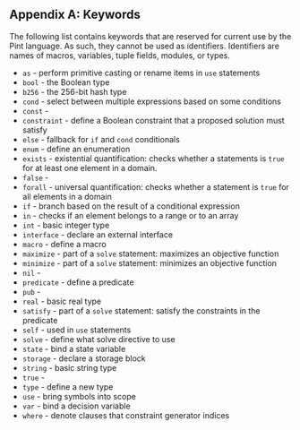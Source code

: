 ## Appendix A: Keywords

The following list contains keywords that are reserved for current use by the Pint language. As
such, they cannot be used as identifiers. Identifiers are names of macros, variables, tuple fields,
modules, or types.

- `as` - perform primitive casting or rename items in `use` statements
- `bool` - the Boolean type
- `b256` - the 256-bit hash type
- `cond` - select between multiple expressions based on some conditions
- `const` -
- `constraint` - define a Boolean constraint that a proposed solution must satisfy
- `else` - fallback for `if` and `cond` conditionals
- `enum` - define an enumeration
- `exists` - existential quantification: checks whether a statements is `true` for at least one
  element in a domain.
- `false` -
- `forall` - universal quantification: checks whether a statement is `true` for all elements in a
  domain
- `if` - branch based on the result of a conditional expression
- `in` - checks if an element belongs to a range or to an array
- `int` - basic integer type
- `interface` - declare an external interface
- `macro` - define a macro
- `maximize` - part of a `solve` statement: maximizes an objective function
- `minimize` - part of a `solve` statement: minimizes an objective function
- `nil` -
- `predicate` - define a predicate
- `pub` -
- `real` - basic real type
- `satisfy` - part of a `solve` statement: satisfy the constraints in the predicate
- `self` - used in `use` statements
- `solve` - define what solve directive to use
- `state` - bind a state variable
- `storage` - declare a storage block
- `string` - basic string type
- `true` -
- `type` - define a new type
- `use` - bring symbols into scope
- `var` - bind a decision variable
- `where` - denote clauses that constraint generator indices
